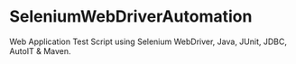 # SeleniumWebDriverAutomation
Web Application Test Script using Selenium WebDriver, Java, JUnit, JDBC, AutoIT &amp; Maven.  
   
 
  
 
 
 
